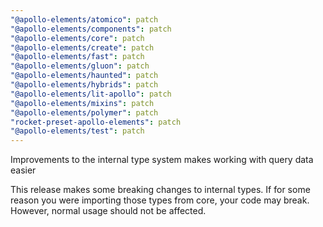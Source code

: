 ```yaml
---
"@apollo-elements/atomico": patch
"@apollo-elements/components": patch
"@apollo-elements/core": patch
"@apollo-elements/create": patch
"@apollo-elements/fast": patch
"@apollo-elements/gluon": patch
"@apollo-elements/haunted": patch
"@apollo-elements/hybrids": patch
"@apollo-elements/lit-apollo": patch
"@apollo-elements/mixins": patch
"@apollo-elements/polymer": patch
"rocket-preset-apollo-elements": patch
"@apollo-elements/test": patch
---
```


Improvements to the internal type system makes working with query data easier

This release makes some breaking changes to internal types. If for some reason you were importing
those types from core, your code may break. However, normal usage should not be affected.
